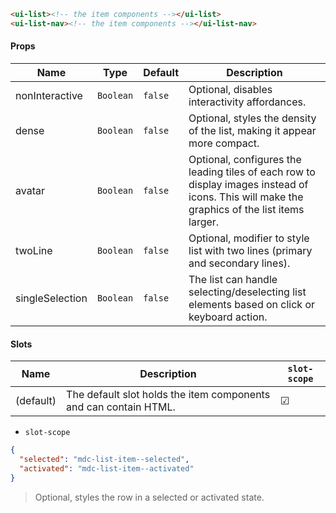 ```html
<ui-list><!-- the item components --></ui-list>
<ui-list-nav><!-- the item components --></ui-list-nav>
```

#### Props

| Name            | Type      | Default | Description                                                                                                                                  |
| --------------- | --------- | ------- | -------------------------------------------------------------------------------------------------------------------------------------------- |
| nonInteractive  | `Boolean` | `false` | Optional, disables interactivity affordances.                                                                                                |
| dense           | `Boolean` | `false` | Optional, styles the density of the list, making it appear more compact.                                                                     |
| avatar          | `Boolean` | `false` | Optional, configures the leading tiles of each row to display images instead of icons. This will make the graphics of the list items larger. |
| twoLine         | `Boolean` | `false` | Optional, modifier to style list with two lines (primary and secondary lines).                                                               |
| singleSelection | `Boolean` | `false` | The list can handle selecting/deselecting list elements based on click or keyboard action.                                                   |

#### Slots

| Name      | Description                                                      | `slot-scope` |
| --------- | ---------------------------------------------------------------- | ------------ |
| (default) | The default slot holds the item components and can contain HTML. | ☑            |

- `slot-scope`

```json
{
  "selected": "mdc-list-item--selected",
  "activated": "mdc-list-item--activated"
}
```

> Optional, styles the row in a selected or activated state.
